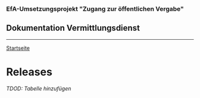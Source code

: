 ### EfA-Umsetzungsprojekt "Zugang zur öffentlichen Vergabe"
## Dokumentation Vermittlungsdienst
---
[Startseite](Readme.md)
# Releases

*TDOD: Tabelle hinzufügen*



